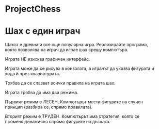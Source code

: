 # ProjectChess
# Шах с един играч
Шахът е древна и все още популярна игра. Реализирайте програма, която позволява на играч да играе шах срещу компютъра.

Играта НЕ изисква графичен интерфейс.

Играта може да се рисува в конзолата, а играчът да указва фигурата и хода й чрез клавиатурата.

Трябва да се спазват всички правила на играта шах.

Играта трябва да има два режима.

Първият режим е ЛЕСЕН. Компютърът мести фигурите на случен принцип (разбира се, спрямо правилата).

Вторият режим е ТРУДЕН. Компютърът има стратегия, която се променя динамично спрямо фигурите на дъската.
